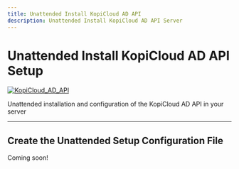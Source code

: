 ```yaml
---
title: Unattended Install KopiCloud AD API
description: Unattended Install KopiCloud AD API Server
---
```


# Unattended Install KopiCloud AD API Setup
[![KopiCloud_AD_API](https://img.shields.io/badge/kopiCloud_ad-v1.0+-blueviolet.svg)](https://www.kopicloud-ad-api.com)

Unattended installation and configuration of the KopiCloud AD API in your server

----

## Create the Unattended Setup Configuration File

Coming soon!
